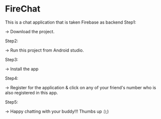 # FireChat
This is a chat application that is taken Firebase as backend
Step1:

-> Download the project.

Step2:

-> Run this project from Android studio.

Step3:

-> Install the app

Step4:

-> Register for the application & click on any of your friend's number who is also registered in this app.

Step5:

-> Happy chatting with your buddy!!! Thumbs up :);)
